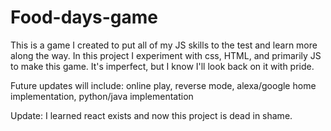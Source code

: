 # Food-days-game
This is a game I created to put all of my JS skills to the test and learn more along the way. In this project I experiment with css, HTML, and primarily JS to make this game. It's imperfect, but I know I'll look back on it with pride. 
<br>

Future updates will include: online play, reverse mode, alexa/google home implementation, python/java implementation

Update: I learned react exists and now this project is dead in shame.
